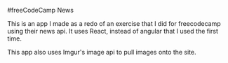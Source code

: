 #freeCodeCamp News

This is an app I made as a redo of an exercise that I did for freecodecamp using their news api.
It uses React, instead of angular that I used the first time.

This app also uses Imgur's image api to pull images onto the site.

